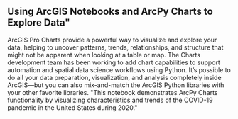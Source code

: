 ## Using ArcGIS Notebooks and ArcPy Charts to Explore Data"
ArcGIS Pro Charts</a> provide a powerful way to visualize and explore your data, helping to uncover patterns, trends, relationships, and structure that might not be apparent when looking at a table or map. The Charts development team has been working to add chart capabilities to support automation and spatial data science workflows using Python. It’s possible to do all your data preparation, visualization, and analysis completely inside ArcGIS—but you can also mix-and-match the ArcGIS Python libraries with your other favorite libraries.
    "This notebook demonstrates ArcPy Charts functionality by visualizing characteristics and trends of the COVID-19 pandemic in the United States during 2020."
 
